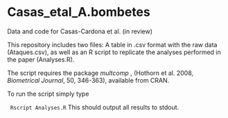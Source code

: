 # Casas_etal_A.bombetes
Data and code for Casas-Cardona et al. (in review)

This repository includes two files: A table in .csv format with the raw data (Ataques.csv), as well as an R script to replicate the analyses performed in the paper (Analyses.R).

The script requires the package <i> multcomp </i>, (Hothorn et al. 2008, <i>Biometrical Journal</i>, 50, 346-363), available from CRAN.

To run the script simply type

``` Rscript Analyses.R```
This should output all results to stdout.
